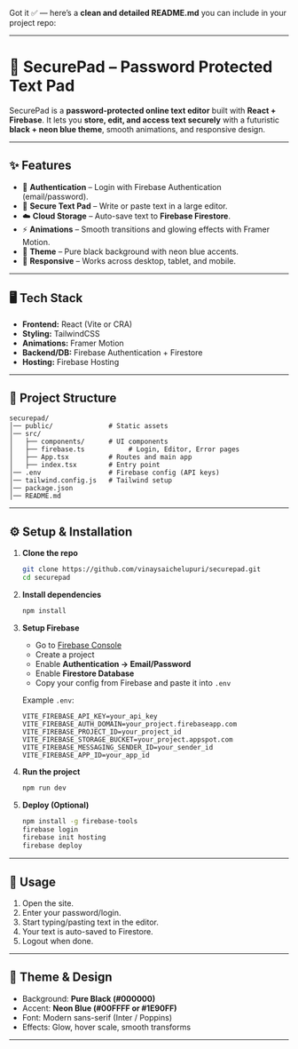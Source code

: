 Got it ✅ — here’s a **clean and detailed README.md** you can include in your project repo:

---

# 🔐 SecurePad – Password Protected Text Pad

SecurePad is a **password-protected online text editor** built with **React + Firebase**.
It lets you **store, edit, and access text securely** with a futuristic **black + neon blue theme**, smooth animations, and responsive design.

---

## ✨ Features

* 🔑 **Authentication** – Login with Firebase Authentication (email/password).
* 📝 **Secure Text Pad** – Write or paste text in a large editor.
* ☁️ **Cloud Storage** – Auto-save text to **Firebase Firestore**.
* ⚡ **Animations** – Smooth transitions and glowing effects with Framer Motion.
* 🎨 **Theme** – Pure black background with neon blue accents.
* 📱 **Responsive** – Works across desktop, tablet, and mobile.

---

## 🖥️ Tech Stack

* **Frontend:** React (Vite or CRA)
* **Styling:** TailwindCSS
* **Animations:** Framer Motion
* **Backend/DB:** Firebase Authentication + Firestore
* **Hosting:** Firebase Hosting

---

## 📂 Project Structure

```
securepad/
│── public/              # Static assets
│── src/
│   ├── components/      # UI components
│   ├── firebase.ts           # Login, Editor, Error pages
│   ├── App.tsx          # Routes and main app
│   ├── index.tsx        # Entry point
│── .env                 # Firebase config (API keys)
│── tailwind.config.js   # Tailwind setup
│── package.json
│── README.md
```

---

## ⚙️ Setup & Installation

1. **Clone the repo**

   ```bash
   git clone https://github.com/vinaysaichelupuri/securepad.git
   cd securepad
   ```

2. **Install dependencies**

   ```bash
   npm install
   ```

3. **Setup Firebase**

   * Go to [Firebase Console](https://console.firebase.google.com/)
   * Create a project
   * Enable **Authentication → Email/Password**
   * Enable **Firestore Database**
   * Copy your config from Firebase and paste it into `.env`

   Example `.env`:

   ```env
   VITE_FIREBASE_API_KEY=your_api_key
   VITE_FIREBASE_AUTH_DOMAIN=your_project.firebaseapp.com
   VITE_FIREBASE_PROJECT_ID=your_project_id
   VITE_FIREBASE_STORAGE_BUCKET=your_project.appspot.com
   VITE_FIREBASE_MESSAGING_SENDER_ID=your_sender_id
   VITE_FIREBASE_APP_ID=your_app_id
   ```

4. **Run the project**

   ```bash
   npm run dev
   ```

5. **Deploy (Optional)**

   ```bash
   npm install -g firebase-tools
   firebase login
   firebase init hosting
   firebase deploy
   ```

---

## 🚀 Usage

1. Open the site.
2. Enter your password/login.
3. Start typing/pasting text in the editor.
4. Your text is auto-saved to Firestore.
5. Logout when done.

---

## 🎨 Theme & Design

* Background: **Pure Black (#000000)**
* Accent: **Neon Blue (#00FFFF or #1E90FF)**
* Font: Modern sans-serif (Inter / Poppins)
* Effects: Glow, hover scale, smooth transforms

---
